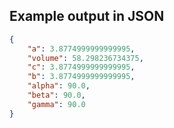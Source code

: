 

## Example output in JSON

```json
{
    "a": 3.8774999999999995, 
    "volume": 58.298236734375, 
    "c": 3.8774999999999995, 
    "b": 3.8774999999999995, 
    "alpha": 90.0, 
    "beta": 90.0, 
    "gamma": 90.0
}
```

